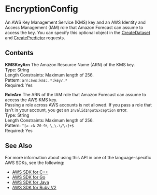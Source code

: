 # EncryptionConfig<a name="API_EncryptionConfig"></a>

An AWS Key Management Service \(KMS\) key and an AWS Identity and Access Management \(IAM\) role that Amazon Forecast can assume to access the key\. You can specify this optional object in the [CreateDataset](API_CreateDataset.md) and [CreatePredictor](API_CreatePredictor.md) requests\.

## Contents<a name="API_EncryptionConfig_Contents"></a>

 **KMSKeyArn**   <a name="forecast-Type-EncryptionConfig-KMSKeyArn"></a>
The Amazon Resource Name \(ARN\) of the KMS key\.  
Type: String  
Length Constraints: Maximum length of 256\.  
Pattern: `arn:aws:kms:.*:key/.*`   
Required: Yes

 **RoleArn**   <a name="forecast-Type-EncryptionConfig-RoleArn"></a>
The ARN of the IAM role that Amazon Forecast can assume to access the AWS KMS key\.  
Passing a role across AWS accounts is not allowed\. If you pass a role that isn't in your account, you get an `InvalidInputException` error\.  
Type: String  
Length Constraints: Maximum length of 256\.  
Pattern: `^[a-zA-Z0-9\-\_\.\/\:]+$`   
Required: Yes

## See Also<a name="API_EncryptionConfig_SeeAlso"></a>

For more information about using this API in one of the language\-specific AWS SDKs, see the following:
+  [AWS SDK for C\+\+](https://docs.aws.amazon.com/goto/SdkForCpp/forecast-2018-06-26/EncryptionConfig) 
+  [AWS SDK for Go](https://docs.aws.amazon.com/goto/SdkForGoV1/forecast-2018-06-26/EncryptionConfig) 
+  [AWS SDK for Java](https://docs.aws.amazon.com/goto/SdkForJava/forecast-2018-06-26/EncryptionConfig) 
+  [AWS SDK for Ruby V2](https://docs.aws.amazon.com/goto/SdkForRubyV2/forecast-2018-06-26/EncryptionConfig) 